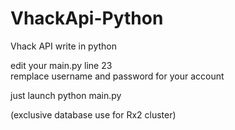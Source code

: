 # VhackApi-Python
Vhack API write in python
  
edit your main.py line 23  
remplace username and password for your account   
  
just launch python main.py
  
(exclusive database use for Rx2 cluster)
